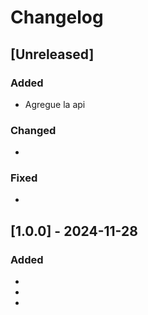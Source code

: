 # Changelog



## [Unreleased]
### Added
- Agregue la api

### Changed
- 

### Fixed
- 

## [1.0.0] - 2024-11-28
### Added
- 
- 
- 